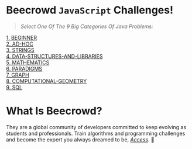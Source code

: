 #  Beecrowd `JavaScript` Challenges! 
> *Select One Of The 9 Big Categories Of Java Problems:*

[1. BEGINNER](https://github.com/ojoseleonardo/beecrowd-javascript/tree/1-BEGINNER) <br />
[2. AD-HOC](https://github.com/ojoseleonardo/beecrowd-javascript/tree/2-AD_HOC) <br />
[3. STRINGS](https://github.com/ojoseleonardo/beecrowd-javascript/tree/3-STRINGS) <br />
[4. DATA-STRUCTURES-AND-LIBRARIES](https://github.com/ojoseleonardo/beecrowd-javascript/tree/4-DATA_STRUCTURES_AND_LIBRARIES) <br />
[5. MATHEMATICS](https://github.com/ojoseleonardo/beecrowd-javascript/tree/5-MATHEMATICS) <br />
[6. PARADIGMS](https://github.com/ojoseleonardo/beecrowd-javascript/tree/6-PARADIGMS) <br />
[7. GRAPH](https://github.com/ojoseleonardo/beecrowd-javascript/tree/7-GRAPH) <br />
[8. COMPUTATIONAL-GEOMETRY](https://github.com/ojoseleonardo/beecrowd-javascript/tree/8-COMPUTACIONAL_GEOMETRY) <br />
[9. SQL](https://github.com/ojoseleonardo/beecrowd-javascript/tree/9-SQL) <br />



#  What Is Beecrowd?
They are a global community of developers committed to keep evolving as students and professionals. Train algorithms and programming challenges and become the expert you always dreamed to be, *[Access](https://www.beecrowd.com.br/judge/en/categories)*. :pray:









